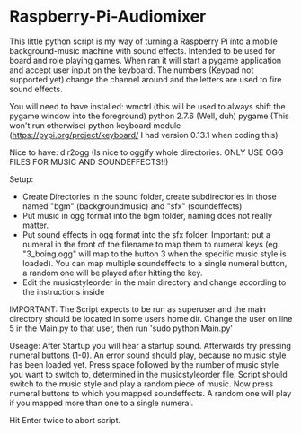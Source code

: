 # Raspberry-Pi-Audiomixer
This little python script is my way of turning a Raspberry Pi into a mobile background-music machine with sound effects.
Intended to be used for board and role playing games. When ran it will start a pygame application and accept user input on the keyboard. The numbers (Keypad not supported yet) change the channel around and the letters are used to fire sound effects.

You will need to have installed:
wmctrl (this will be used to always shift the pygame window into the foreground)
python 2.7.6 (Well, duh)
pygame (This won't run otherwise)
python keyboard module (https://pypi.org/project/keyboard/ I had version 0.13.1 when coding this)

Nice to have:
dir2ogg (Is nice to oggify whole directories. ONLY USE OGG FILES FOR MUSIC AND SOUNDEFFECTS!!)


Setup:
- Create Directories in the sound folder, create subdirectories in those named "bgm" (backgroundmusic) and "sfx" (soundeffects)
- Put music in ogg format into the bgm folder, naming does not really matter. 
- Put sound effects in ogg format into the sfx folder. Important: put a numeral in the front of the filename to map them to numeral keys (eg. "3_boing.ogg" will map to the button 3 when the specific music style is loaded). You can map multiple soundeffects to a single numeral button, a random one will be played after hitting the key.
- Edit the musicstyleorder in the main directory and change according to the instructions inside

IMPORTANT:
The Script expects to be run as superuser and the main directory should be located in some users home dir.
Change the user on line 5 in the Main.py to that user, then run 'sudo python Main.py'

Useage:
After Startup you will hear a startup sound. Afterwards try pressing numeral buttons (1-0). An error sound should play, because no music style has been loaded yet.
Press space followed by the number of music style you want to switch to, determined in the musicstyleorder file.
Script should switch to the music style and play a random piece of music.
Now press numeral buttons to which you mapped soundeffects. A random one will play if you mapped more than one to a single numeral.

Hit Enter twice to abort script.

